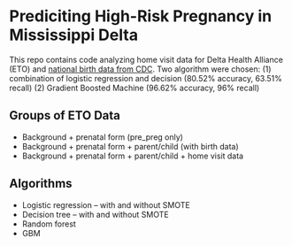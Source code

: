 # Prediciting High-Risk Pregnancy in Mississippi Delta
This repo contains code analyzing home visit data for Delta Health Alliance (ETO) and [national birth data from CDC](https://www.cdc.gov/nchs/data_access/vitalstatsonline.htm#Births). Two algorithm were chosen: 
(1) combination of logistic regression and decision (80.52% accuracy, 63.51% recall)
(2) Gradient Boosted Machine (96.62% accuracy, 96% recall)
## Groups of ETO Data 
- Background + prenatal form (pre_preg only)
- Background + prenatal form + parent/child (with birth data)
- Background + prenatal form + parent/child + home visit data
 
## Algorithms 
- Logistic regression – with and without SMOTE
- Decision tree – with and without SMOTE
- Random forest
- GBM